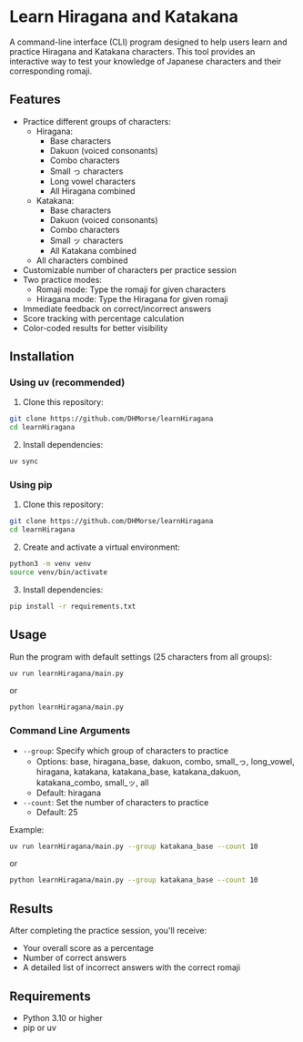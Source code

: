 # Learn Hiragana and Katakana

A command-line interface (CLI) program designed to help users learn and practice Hiragana and Katakana characters. This tool provides an interactive way to test your knowledge of Japanese characters and their corresponding romaji.

## Features

- Practice different groups of characters:
  - Hiragana:
    - Base characters
    - Dakuon (voiced consonants)
    - Combo characters
    - Small っ characters
    - Long vowel characters
    - All Hiragana combined
  - Katakana:
    - Base characters
    - Dakuon (voiced consonants)
    - Combo characters
    - Small ッ characters
    - All Katakana combined
  - All characters combined
- Customizable number of characters per practice session
- Two practice modes:
  - Romaji mode: Type the romaji for given characters
  - Hiragana mode: Type the Hiragana for given romaji
- Immediate feedback on correct/incorrect answers
- Score tracking with percentage calculation
- Color-coded results for better visibility

## Installation

### Using uv (recommended)

1. Clone this repository:
```bash
git clone https://github.com/DHMorse/learnHiragana
cd learnHiragana
```

2. Install dependencies:
```bash
uv sync
```

### Using pip

1. Clone this repository:
```bash
git clone https://github.com/DHMorse/learnHiragana
cd learnHiragana
```

2. Create and activate a virtual environment:
```bash
python3 -m venv venv
source venv/bin/activate
```

3. Install dependencies:
```bash
pip install -r requirements.txt
```

## Usage

Run the program with default settings (25 characters from all groups):
```bash
uv run learnHiragana/main.py
```
or
```bash
python learnHiragana/main.py
```

### Command Line Arguments

- `--group`: Specify which group of characters to practice
  - Options: base, hiragana_base, dakuon, combo, small_っ, long_vowel, hiragana, katakana, katakana_base, katakana_dakuon, katakana_combo, small_ッ, all
  - Default: hiragana
- `--count`: Set the number of characters to practice
  - Default: 25

Example:
```bash
uv run learnHiragana/main.py --group katakana_base --count 10
```
or
```bash
python learnHiragana/main.py --group katakana_base --count 10
```

## Results

After completing the practice session, you'll receive:
- Your overall score as a percentage
- Number of correct answers
- A detailed list of incorrect answers with the correct romaji

## Requirements

- Python 3.10 or higher
- pip or uv